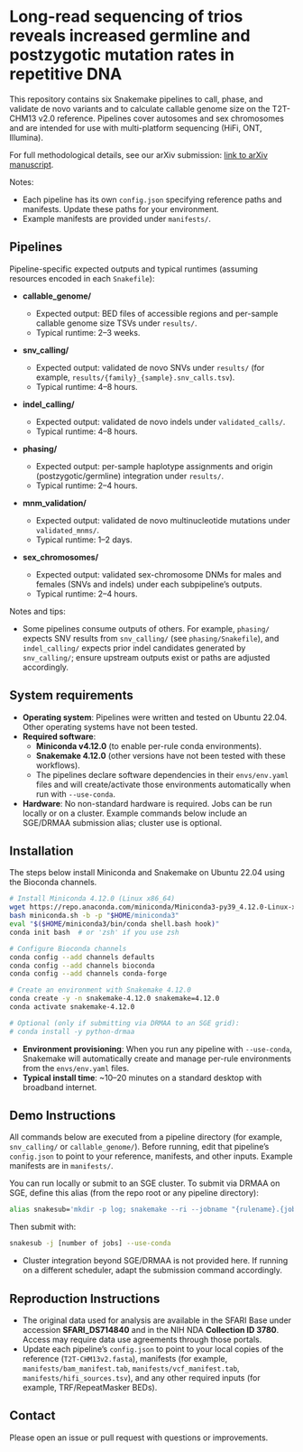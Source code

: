 # __Long-read sequencing of trios reveals increased germline and postzygotic mutation rates in repetitive DNA__

This repository contains six Snakemake pipelines to call, phase, and validate de novo variants and to calculate callable genome size on the T2T-CHM13 v2.0 reference. Pipelines cover autosomes and sex chromosomes and are intended for use with multi-platform sequencing (HiFi, ONT, Illumina).

For full methodological details, see our arXiv submission: [link to arXiv manuscript](https://www.biorxiv.org/content/10.1101/2025.07.18.665621v1).

Notes:
- Each pipeline has its own `config.json` specifying reference paths and manifests. Update these paths for your environment.
- Example manifests are provided under `manifests/`.

## Pipelines
Pipeline-specific expected outputs and typical runtimes (assuming resources encoded in each `Snakefile`):

- **callable_genome/**
  - Expected output: BED files of accessible regions and per-sample callable genome size TSVs under `results/`.
  - Typical runtime: 2–3 weeks.

- **snv_calling/**
  - Expected output: validated de novo SNVs under `results/` (for example, `results/{family}_{sample}.snv_calls.tsv`).
  - Typical runtime: 4–8 hours.

- **indel_calling/**
  - Expected output: validated de novo indels under `validated_calls/`.
  - Typical runtime: 4–8 hours.

- **phasing/**
  - Expected output: per-sample haplotype assignments and origin (postzygotic/germline) integration under `results/`.
  - Typical runtime: 2–4 hours.

- **mnm_validation/**
  - Expected output: validated de novo multinucleotide mutations under `validated_mnms/`.
  - Typical runtime: 1–2 days.

- **sex_chromosomes/**
  - Expected output: validated sex-chromosome DNMs for males and females (SNVs and indels) under each subpipeline’s outputs.
  - Typical runtime: 2–4 hours.

Notes and tips:
- Some pipelines consume outputs of others. For example, `phasing/` expects SNV results from `snv_calling/` (see `phasing/Snakefile`), and `indel_calling/` expects prior indel candidates generated by `snv_calling/`; ensure upstream outputs exist or paths are adjusted accordingly.

## System requirements

- **Operating system**: Pipelines were written and tested on Ubuntu 22.04. Other operating systems have not been tested.
- **Required software**:
  - **Miniconda v4.12.0** (to enable per-rule conda environments).
  - **Snakemake 4.12.0** (other versions have not been tested with these workflows).
  - The pipelines declare software dependencies in their `envs/env.yaml` files and will create/activate those environments automatically when run with `--use-conda`.
- **Hardware**: No non-standard hardware is required. Jobs can be run locally or on a cluster. Example commands below include an SGE/DRMAA submission alias; cluster use is optional.

## Installation

The steps below install Miniconda and Snakemake on Ubuntu 22.04 using the Bioconda channels.

```bash
# Install Miniconda 4.12.0 (Linux x86_64)
wget https://repo.anaconda.com/miniconda/Miniconda3-py39_4.12.0-Linux-x86_64.sh -O miniconda.sh
bash miniconda.sh -b -p "$HOME/miniconda3"
eval "$($HOME/miniconda3/bin/conda shell.bash hook)"
conda init bash  # or 'zsh' if you use zsh

# Configure Bioconda channels
conda config --add channels defaults    
conda config --add channels bioconda
conda config --add channels conda-forge

# Create an environment with Snakemake 4.12.0
conda create -y -n snakemake-4.12.0 snakemake=4.12.0
conda activate snakemake-4.12.0

# Optional (only if submitting via DRMAA to an SGE grid):
# conda install -y python-drmaa
```

- **Environment provisioning**: When you run any pipeline with `--use-conda`, Snakemake will automatically create and manage per-rule environments from the `envs/env.yaml` files.
- **Typical install time**: ~10–20 minutes on a standard desktop with broadband internet.

## Demo Instructions

All commands below are executed from a pipeline directory (for example, `snv_calling/` or `callable_genome/`). Before running, edit that pipeline’s `config.json` to point to your reference, manifests, and other inputs. Example manifests are in `manifests/`.

You can run locally or submit to an SGE cluster. To submit via DRMAA on SGE, define this alias (from the repo root or any pipeline directory):

```bash
alias snakesub='mkdir -p log; snakemake --ri --jobname "{rulename}.{jobid}" --drmaa " -V -cwd -j y -o ./log -e ./log -l h_rt={resources.hrs}:00:00 -l mfree={resources.mem}G -pe serial {threads} -w n -S /bin/bash" -w 60'
```

Then submit with:

```bash
snakesub -j [number of jobs] --use-conda
```

- Cluster integration beyond SGE/DRMAA is not provided here. If running on a different scheduler, adapt the submission command accordingly.

## Reproduction Instructions

- The original data used for analysis are available in the SFARI Base under accession **SFARI_DS714840** and in the NIH NDA **Collection ID 3780**. Access may require data use agreements through those portals.
- Update each pipeline’s `config.json` to point to your local copies of the reference (`T2T-CHM13v2.fasta`), manifests (for example, `manifests/bam_manifest.tab`, `manifests/vcf_manifest.tab`, `manifests/hifi_sources.tsv`), and any other required inputs (for example, TRF/RepeatMasker BEDs).

## Contact

Please open an issue or pull request with questions or improvements.


